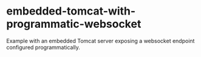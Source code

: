 # embedded-tomcat-with-programmatic-websocket
Example with an embedded Tomcat server exposing a websocket endpoint configured programmatically.
